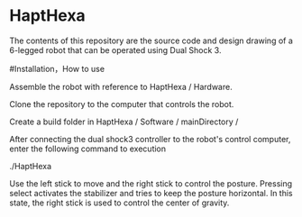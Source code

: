 # HaptHexa
The contents of this repository are the source code and design drawing of a 6-legged robot that can be operated using Dual Shock 3.

#Installation，How to use

Assemble the robot with reference to
HaptHexa / Hardware.

Clone the repository to the computer that controls the robot.

Create a build folder in 
HaptHexa / Software / mainDirectory /


After connecting the dual shock3 controller to the robot's control computer, 
enter the following command to execution

./HaptHexa

Use the left stick to move and the right stick to control the posture.
Pressing select activates the stabilizer and tries to keep the posture horizontal.
In this state, the right stick is used to control the center of gravity.
